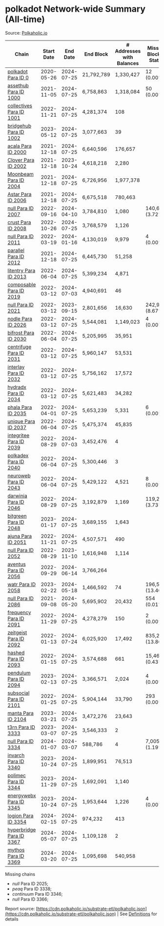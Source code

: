 # polkadot Network-wide Summary (All-time)

Source: [Polkaholic.io](https://polkaholic.io)


| Chain            | Start Date | End Date | End Block | # Addresses with Balances | Missing Blocks / Status |
| ---------------- | ---------- | ---------| --------- | ------------------------- | ----------------------- |
| [polkadot Para ID 0](/polkadot/0-polkadot) | 2020-05-26 | 2024-07-25 | 21,792,789 |  1,330,427 | 12 (0.00%)  |
| [assethub Para ID 1000](/polkadot/1000-assethub) | 2021-11-05 | 2024-07-25 | 6,758,863 |  1,318,084 | 50 (0.00%)  |
| [collectives Para ID 1001](/polkadot/1001-collectives) | 2022-11-21 | 2024-07-25 | 4,281,374 |  108 |    |
| [bridgehub Para ID 1002](/polkadot/1002-bridgehub) | 2023-05-12 | 2024-07-25 | 3,077,663 |  39 |    |
| [acala Para ID 2000](/polkadot/2000-acala) | 2021-12-18 | 2024-07-25 | 6,640,596 |  176,657 |    |
| [Clover Para ID 2002](/polkadot/2002-clover) | 2021-12-18 | 2023-10-24 | 4,618,218 |  2,280 |    |
| [Moonbeam Para ID 2004](/polkadot/2004-moonbeam) | 2021-12-18 | 2024-07-25 | 6,726,956 |  1,977,378 |    |
| [Astar Para ID 2006](/polkadot/2006-astar) | 2021-12-18 | 2024-07-25 | 6,675,518 |  780,463 |    |
| [null Para ID 2007](/polkadot/2007-kapex) | 2022-09-16 | 2024-04-10 | 3,784,810 |  1,080 | 140,668 (3.72%)  |
| [crust Para ID 2008](/polkadot/2008-crust) | 2022-10-26 | 2024-07-25 | 3,768,579 |  1,126 |    |
| [null Para ID 2011](/polkadot/2011-equilibrium) | 2022-03-19 | 2024-01-16 | 4,130,019 |  9,979 | 4 (0.00%)  |
| [parallel Para ID 2012](/polkadot/2012-parallel) | 2021-12-18 | 2024-07-25 | 6,445,730 |  51,258 |    |
| [litentry Para ID 2013](/polkadot/2013-litentry) | 2022-06-04 | 2024-07-25 | 5,399,234 |  4,871 |    |
| [composable Para ID 2019](/polkadot/2019-composable) | 2022-03-12 | 2024-07-03 | 4,940,691 |  46 |    |
| [null Para ID 2021](/polkadot/2021-efinity) | 2022-03-12 | 2023-09-15 | 2,801,656 |  16,630 | 242,949 (8.67%)  |
| [nodle Para ID 2026](/polkadot/2026-nodle) | 2022-03-12 | 2024-07-25 | 5,544,081 |  1,149,023 | 4 (0.00%)  |
| [bifrost Para ID 2030](/polkadot/2030-bifrost) | 2022-06-04 | 2024-07-25 | 5,205,995 |  35,951 |    |
| [centrifuge Para ID 2031](/polkadot/2031-centrifuge) | 2022-03-12 | 2024-07-25 | 5,960,147 |  53,531 |    |
| [interlay Para ID 2032](/polkadot/2032-interlay) | 2022-03-12 | 2024-07-25 | 5,756,162 |  17,572 |    |
| [hydradx Para ID 2034](/polkadot/2034-hydradx) | 2022-03-12 | 2024-07-25 | 5,621,483 |  34,282 |    |
| [phala Para ID 2035](/polkadot/2035-phala) | 2022-04-01 | 2024-07-25 | 5,653,239 |  5,331 | 6 (0.00%)  |
| [unique Para ID 2037](/polkadot/2037-unique) | 2022-06-04 | 2024-07-25 | 5,475,374 |  45,835 |    |
| [integritee Para ID 2039](/polkadot/2039-integritee) | 2022-08-29 | 2024-07-03 | 3,452,476 |  4 |    |
| [polkadex Para ID 2040](/polkadot/2040-polkadex) | 2022-06-04 | 2024-07-25 | 5,300,446 |  3 |    |
| [neuroweb Para ID 2043](/polkadot/2043-neuroweb) | 2022-06-04 | 2024-07-25 | 5,429,122 |  4,521 | 8 (0.00%)  |
| [darwinia Para ID 2046](/polkadot/2046-darwinia) | 2022-08-29 | 2024-07-25 | 3,192,879 |  1,169 | 119,220 (3.73%)  |
| [bitgreen Para ID 2048](/polkadot/2048-bitgreen) | 2023-01-17 | 2024-07-25 | 3,689,155 |  1,643 |    |
| [ajuna Para ID 2051](/polkadot/2051-ajuna) | 2022-11-21 | 2024-07-25 | 4,507,571 |  490 |    |
| [null Para ID 2052](/polkadot/2052-polkadot-parathread-2052) | 2022-08-29 | 2023-11-10 | 1,616,948 |  1,114 |    |
| [aventus Para ID 2056](/polkadot/2056-aventus) | 2022-09-29 | 2024-06-14 | 3,766,264 |   |    |
| [watr Para ID 2058](/polkadot/2058-watr) | 2023-02-22 | 2024-05-18 | 1,466,592 |  74 | 196,567 (13.40%)  |
| [null Para ID 2086](/polkadot/2086-kilt) | 2021-09-08 | 2024-05-20 | 5,695,902 |  20,432 | 554 (0.01%)  |
| [frequency Para ID 2091](/polkadot/2091-frequency) | 2022-11-29 | 2024-07-25 | 4,278,279 |  150 | 2 (0.00%)  |
| [zeitgeist Para ID 2092](/polkadot/2092-zeitgeist) | 2022-01-13 | 2024-07-24 | 6,025,920 |  17,492 | 835,251 (13.86%)  |
| [hashed Para ID 2093](/polkadot/2093-hashed) | 2022-01-15 | 2024-07-25 | 3,574,688 |  661 | 15,466 (0.43%)  |
| [pendulum Para ID 2094](/polkadot/2094-pendulum) | 2023-02-13 | 2024-07-25 | 3,366,571 |  2,024 | 4 (0.00%)  |
| [subsocial Para ID 2101](/polkadot/2101-subsocial) | 2022-01-25 | 2024-07-25 | 5,904,144 |  33,790 | 293 (0.00%)  |
| [manta Para ID 2104](/polkadot/2104-manta) | 2023-03-21 | 2024-07-25 | 3,472,276 |  23,643 |    |
| [t3rn Para ID 3333](/polkadot/3333-t3rn) | 2023-03-07 | 2024-07-25 | 3,546,333 |  2 |    |
| [null Para ID 3334](/polkadot/3334-polkadot-parathread-3334) | 2024-01-07 | 2024-03-07 | 588,786 |  4 | 7,005 (1.19%)  |
| [invarch Para ID 3340](/polkadot/3340-invarch) | 2023-10-24 | 2024-07-25 | 1,899,951 |  76,513 |    |
| [polimec Para ID 3344](/polkadot/3344-polimec) | 2023-11-29 | 2024-07-25 | 1,692,091 |  1,140 |    |
| [energywebx Para ID 3345](/polkadot/3345-energywebx) | 2023-10-24 | 2024-07-25 | 1,953,644 |  1,226 | 4 (0.00%)  |
| [logion Para ID 3354](/polkadot/3354-logion) | 2024-02-15 | 2024-07-25 | 974,232 |  413 |    |
| [hyperbridge Para ID 3367](/polkadot/3367-hyperbridge) | 2024-05-07 | 2024-07-25 | 1,109,128 |  2 |    |
| [mythos Para ID 3369](/polkadot/3369-mythos) | 2024-03-20 | 2024-07-25 | 1,095,698 |  540,958 |    |

Missing chains


* *null* Para ID 2025; 
* *peaq* Para ID 3338; 
* *continuum* Para ID 3346; 
* *null* Para ID 3366; 

Report source: [https://cdn.polkaholic.io/substrate-etl/polkaholic.json](https://cdn.polkaholic.io/substrate-etl/polkaholic.json) | See [Definitions](/DEFINITIONS.md) for details
